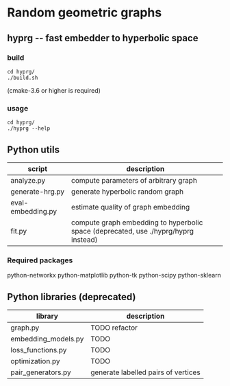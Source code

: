 # Random geometric graphs

## hyprg -- fast embedder to hyperbolic space
### build
```
cd hyprg/
./build.sh
```
(cmake-3.6 or higher is required)

### usage
```
cd hyprg/
./hyprg --help
```

## Python utils
|script|description|
|---|---|
| analyze.py   | compute parameters of arbitrary graph |
| generate-hrg.py | generate hyperbolic random graph |
| eval-embedding.py | estimate quality of graph embedding |
| fit.py | compute graph embedding to hyperbolic space (deprecated, use ./hyprg/hyprg instead)|

### Required packages
python-networkx
python-matplotlib
python-tk
python-scipy
python-sklearn

## Python libraries (deprecated)
|library|description|
|---|---|
|graph.py|TODO refactor|
|embedding_models.py|TODO|
|loss_functions.py|TODO|
|optimization.py|TODO|
|pair_generators.py|generate labelled pairs of vertices|

